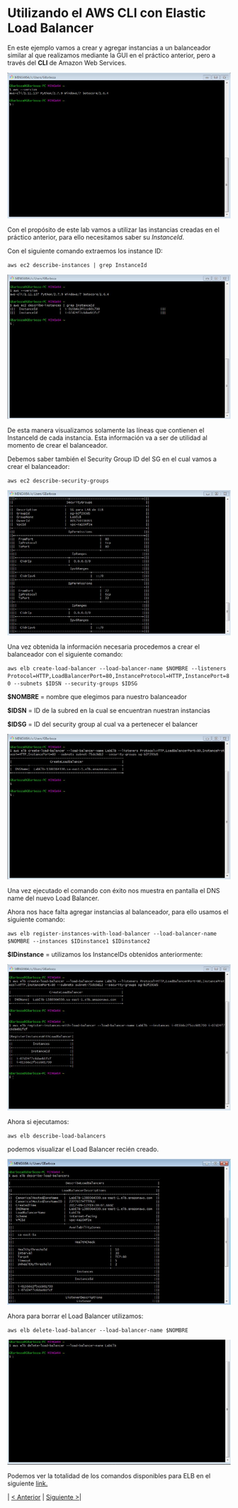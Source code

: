 # Utilizando el AWS CLI con Elastic Load Balancer

En este ejemplo vamos a crear y agregar instancias a un balanceador similar al que realizamos mediante la GUI en el práctico anterior, pero a través del **CLI** de Amazon Web Services.

![alt text](https://raw.githubusercontent.com/conapps/conapps-iot/master/AWS%20Cloud/EC2/ELB/images/Tutorial%20CLI/Intro.JPG "Intro")

Con el propósito de este lab vamos a utilizar las instancias creadas en el práctico anterior, para ello necesitamos saber su *InstanceId*.

Con el siguiente comando extraemos los instance ID:

`aws ec2 describe-instances | grep InstanceId`

![alt text](https://raw.githubusercontent.com/conapps/conapps-iot/master/AWS%20Cloud/EC2/ELB/images/Tutorial%20CLI/Paso1.JPG "Paso1")

De esta manera visualizamos solamente las líneas que contienen el InstanceId de cada instancia. Esta información va a ser de utilidad al momento de crear el balanceador.

Debemos saber también el Security Group ID del SG en el cual vamos a crear el balanceador:

`aws ec2 describe-security-groups`

![alt text](https://raw.githubusercontent.com/conapps/conapps-iot/master/AWS%20Cloud/EC2/ELB/images/Tutorial%20CLI/Paso2.JPG "Paso2")

Una vez obtenida la información necesaria procedemos a crear el balanceador con el siguiente comando:

`aws elb create-load-balancer --load-balancer-name $NOMBRE --listeners Protocol=HTTP,LoadBalancerPort=80,InstanceProtocol=HTTP,InstancePort=80 --subnets $IDSN --security-groups $IDSG`

**$NOMBRE** = nombre que elegimos para nuestro balanceador

**$IDSN** = ID de la subred en la cual se encuentran nuestran instancias

**$IDSG** = ID del security group al cual va a pertenecer el balancer

![alt text](https://raw.githubusercontent.com/conapps/conapps-iot/master/AWS%20Cloud/EC2/ELB/images/Tutorial%20CLI/Paso3.JPG "Paso3")

Una vez ejecutado el comando con éxito nos muestra en pantalla el DNS name del nuevo Load Balancer.

Ahora nos hace falta agregar instancias al balanceador, para ello usamos el siguiente comando:

`aws elb register-instances-with-load-balancer --load-balancer-name $NOMBRE --instances $IDinstance1 $IDinstance2`

**$IDinstance** = utilizamos los InstanceIDs obtenidos anteriormente:

![alt text](https://raw.githubusercontent.com/conapps/conapps-iot/master/AWS%20Cloud/EC2/ELB/images/Tutorial%20CLI/Paso4.JPG "Paso4")

Ahora si ejecutamos:

`aws elb describe-load-balancers`

podemos visualizar el Load Balancer recién creado.

![alt text](https://raw.githubusercontent.com/conapps/conapps-iot/master/AWS%20Cloud/EC2/ELB/images/Tutorial%20CLI/Paso5.JPG "Paso5")

Ahora para borrar el Load Balancer utilizamos:

`aws elb delete-load-balancer --load-balancer-name $NOMBRE`

![alt text](https://raw.githubusercontent.com/conapps/conapps-iot/master/AWS%20Cloud/EC2/ELB/images/Tutorial%20CLI/Paso6.JPG "Paso6")

Podemos ver la totalidad de los comandos disponibles para ELB en el siguiente [link.](http://docs.aws.amazon.com/cli/latest/reference/elb/index.html)

| [< Anterior](https://github.com/conapps/conapps-iot/blob/master/AWS%20Cloud/EC2/ELB/ELB_3.md) | [Siguiente >](https://github.com/conapps/conapps-iot/blob/master/AWS%20Cloud/EC2/ELB/AUTOSCALING_1.md)|

